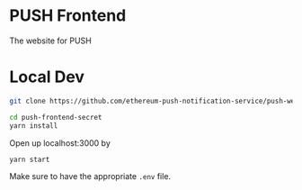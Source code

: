 # PUSH Frontend

The website for PUSH

# Local Dev

```bash
git clone https://github.com/ethereum-push-notification-service/push-website.git
```

```bash
cd push-frontend-secret
yarn install
```

Open up localhost:3000 by

```bash
yarn start
```

Make sure to have the appropriate `.env` file.
